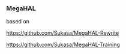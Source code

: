 ### MegaHAL

based on 

https://github.com/Sukasa/MegaHAL-Rewrite

https://github.com/Sukasa/MegaHAL-Training